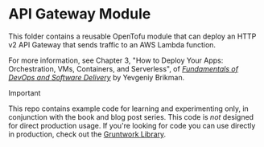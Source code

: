 # API Gateway Module

This folder contains a reusable OpenTofu module that can deploy an HTTP v2 API Gateway that sends traffic to an AWS 
Lambda function.

For more information, see Chapter 3, "How to Deploy Your Apps: Orchestration, VMs, Containers, and Serverless", of
[_Fundamentals of DevOps and Software Delivery_](https://www.fundamentals-of-devops.com) by Yevgeniy Brikman.

> [!IMPORTANT]  
> This repo contains example code for learning and experimenting only, in conjunction with the book and blog post
> series. This code is _not_ designed for direct production usage. If you're looking for code you can use directly in
> production, check out the [Gruntwork Library](https://www.gruntwork.io/products/library).
